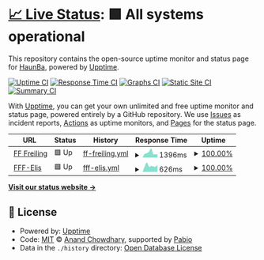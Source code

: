 # [📈 Live Status](https://HaunBa.github.io/Uptime-Monitor): <!--live status--> **🟩 All systems operational**

This repository contains the open-source uptime monitor and status page for [HaunBa](https://HaunBa.github.io/Uptime-Monitor), powered by [Upptime](https://github.com/upptime/upptime).

[![Uptime CI](https://github.com/HaunBa/Uptime-Monitor/workflows/Uptime%20CI/badge.svg)](https://github.com/HaunBa/Uptime-Monitor/actions?query=workflow%3A%22Uptime+CI%22)
[![Response Time CI](https://github.com/HaunBa/Uptime-Monitor/workflows/Response%20Time%20CI/badge.svg)](https://github.com/HaunBa/Uptime-Monitor/actions?query=workflow%3A%22Response+Time+CI%22)
[![Graphs CI](https://github.com/HaunBa/Uptime-Monitor/workflows/Graphs%20CI/badge.svg)](https://github.com/HaunBa/Uptime-Monitor/actions?query=workflow%3A%22Graphs+CI%22)
[![Static Site CI](https://github.com/HaunBa/Uptime-Monitor/workflows/Static%20Site%20CI/badge.svg)](https://github.com/HaunBa/Uptime-Monitor/actions?query=workflow%3A%22Static+Site+CI%22)
[![Summary CI](https://github.com/HaunBa/Uptime-Monitor/workflows/Summary%20CI/badge.svg)](https://github.com/HaunBa/Uptime-Monitor/actions?query=workflow%3A%22Summary+CI%22)

With [Upptime](https://upptime.js.org), you can get your own unlimited and free uptime monitor and status page, powered entirely by a GitHub repository. We use [Issues](https://github.com/HaunBa/Uptime-Monitor/issues) as incident reports, [Actions](https://github.com/HaunBa/Uptime-Monitor/actions) as uptime monitors, and [Pages](https://HaunBa.github.io/Uptime-Monitor) for the status page.

<!--start: status pages-->
<!-- This summary is generated by Upptime (https://github.com/upptime/upptime) -->
<!-- Do not edit this manually, your changes will be overwritten -->
<!-- prettier-ignore -->
| URL | Status | History | Response Time | Uptime |
| --- | ------ | ------- | ------------- | ------ |
| <img alt="" src="https://icons.duckduckgo.com/ip3/www.feuerwehr-freiling.at.ico" height="13"> [FF Freiling](https://www.feuerwehr-freiling.at) | 🟩 Up | [ff-freiling.yml](https://github.com/HaunBa/Uptime-Monitor/commits/HEAD/history/ff-freiling.yml) | <details><summary><img alt="Response time graph" src="./graphs/ff-freiling/response-time-week.png" height="20"> 1396ms</summary><br><a href="https://HaunBa.github.io/Uptime-Monitor/history/ff-freiling"><img alt="Response time 1443" src="https://img.shields.io/endpoint?url=https%3A%2F%2Fraw.githubusercontent.com%2FHaunBa%2FUptime-Monitor%2FHEAD%2Fapi%2Fff-freiling%2Fresponse-time.json"></a><br><a href="https://HaunBa.github.io/Uptime-Monitor/history/ff-freiling"><img alt="24-hour response time 1068" src="https://img.shields.io/endpoint?url=https%3A%2F%2Fraw.githubusercontent.com%2FHaunBa%2FUptime-Monitor%2FHEAD%2Fapi%2Fff-freiling%2Fresponse-time-day.json"></a><br><a href="https://HaunBa.github.io/Uptime-Monitor/history/ff-freiling"><img alt="7-day response time 1396" src="https://img.shields.io/endpoint?url=https%3A%2F%2Fraw.githubusercontent.com%2FHaunBa%2FUptime-Monitor%2FHEAD%2Fapi%2Fff-freiling%2Fresponse-time-week.json"></a><br><a href="https://HaunBa.github.io/Uptime-Monitor/history/ff-freiling"><img alt="30-day response time 1508" src="https://img.shields.io/endpoint?url=https%3A%2F%2Fraw.githubusercontent.com%2FHaunBa%2FUptime-Monitor%2FHEAD%2Fapi%2Fff-freiling%2Fresponse-time-month.json"></a><br><a href="https://HaunBa.github.io/Uptime-Monitor/history/ff-freiling"><img alt="1-year response time 1443" src="https://img.shields.io/endpoint?url=https%3A%2F%2Fraw.githubusercontent.com%2FHaunBa%2FUptime-Monitor%2FHEAD%2Fapi%2Fff-freiling%2Fresponse-time-year.json"></a></details> | <details><summary><a href="https://HaunBa.github.io/Uptime-Monitor/history/ff-freiling">100.00%</a></summary><a href="https://HaunBa.github.io/Uptime-Monitor/history/ff-freiling"><img alt="All-time uptime 99.91%" src="https://img.shields.io/endpoint?url=https%3A%2F%2Fraw.githubusercontent.com%2FHaunBa%2FUptime-Monitor%2FHEAD%2Fapi%2Fff-freiling%2Fuptime.json"></a><br><a href="https://HaunBa.github.io/Uptime-Monitor/history/ff-freiling"><img alt="24-hour uptime 100.00%" src="https://img.shields.io/endpoint?url=https%3A%2F%2Fraw.githubusercontent.com%2FHaunBa%2FUptime-Monitor%2FHEAD%2Fapi%2Fff-freiling%2Fuptime-day.json"></a><br><a href="https://HaunBa.github.io/Uptime-Monitor/history/ff-freiling"><img alt="7-day uptime 100.00%" src="https://img.shields.io/endpoint?url=https%3A%2F%2Fraw.githubusercontent.com%2FHaunBa%2FUptime-Monitor%2FHEAD%2Fapi%2Fff-freiling%2Fuptime-week.json"></a><br><a href="https://HaunBa.github.io/Uptime-Monitor/history/ff-freiling"><img alt="30-day uptime 99.84%" src="https://img.shields.io/endpoint?url=https%3A%2F%2Fraw.githubusercontent.com%2FHaunBa%2FUptime-Monitor%2FHEAD%2Fapi%2Fff-freiling%2Fuptime-month.json"></a><br><a href="https://HaunBa.github.io/Uptime-Monitor/history/ff-freiling"><img alt="1-year uptime 99.91%" src="https://img.shields.io/endpoint?url=https%3A%2F%2Fraw.githubusercontent.com%2FHaunBa%2FUptime-Monitor%2FHEAD%2Fapi%2Fff-freiling%2Fuptime-year.json"></a></details>
| <img alt="" src="https://icons.duckduckgo.com/ip3/elisfreiling.ddns.net.ico" height="13"> [FFF-Elis](http://elisfreiling.ddns.net:8880/ELIS) | 🟩 Up | [fff-elis.yml](https://github.com/HaunBa/Uptime-Monitor/commits/HEAD/history/fff-elis.yml) | <details><summary><img alt="Response time graph" src="./graphs/fff-elis/response-time-week.png" height="20"> 626ms</summary><br><a href="https://HaunBa.github.io/Uptime-Monitor/history/fff-elis"><img alt="Response time 670" src="https://img.shields.io/endpoint?url=https%3A%2F%2Fraw.githubusercontent.com%2FHaunBa%2FUptime-Monitor%2FHEAD%2Fapi%2Ffff-elis%2Fresponse-time.json"></a><br><a href="https://HaunBa.github.io/Uptime-Monitor/history/fff-elis"><img alt="24-hour response time 619" src="https://img.shields.io/endpoint?url=https%3A%2F%2Fraw.githubusercontent.com%2FHaunBa%2FUptime-Monitor%2FHEAD%2Fapi%2Ffff-elis%2Fresponse-time-day.json"></a><br><a href="https://HaunBa.github.io/Uptime-Monitor/history/fff-elis"><img alt="7-day response time 626" src="https://img.shields.io/endpoint?url=https%3A%2F%2Fraw.githubusercontent.com%2FHaunBa%2FUptime-Monitor%2FHEAD%2Fapi%2Ffff-elis%2Fresponse-time-week.json"></a><br><a href="https://HaunBa.github.io/Uptime-Monitor/history/fff-elis"><img alt="30-day response time 667" src="https://img.shields.io/endpoint?url=https%3A%2F%2Fraw.githubusercontent.com%2FHaunBa%2FUptime-Monitor%2FHEAD%2Fapi%2Ffff-elis%2Fresponse-time-month.json"></a><br><a href="https://HaunBa.github.io/Uptime-Monitor/history/fff-elis"><img alt="1-year response time 670" src="https://img.shields.io/endpoint?url=https%3A%2F%2Fraw.githubusercontent.com%2FHaunBa%2FUptime-Monitor%2FHEAD%2Fapi%2Ffff-elis%2Fresponse-time-year.json"></a></details> | <details><summary><a href="https://HaunBa.github.io/Uptime-Monitor/history/fff-elis">100.00%</a></summary><a href="https://HaunBa.github.io/Uptime-Monitor/history/fff-elis"><img alt="All-time uptime 100.00%" src="https://img.shields.io/endpoint?url=https%3A%2F%2Fraw.githubusercontent.com%2FHaunBa%2FUptime-Monitor%2FHEAD%2Fapi%2Ffff-elis%2Fuptime.json"></a><br><a href="https://HaunBa.github.io/Uptime-Monitor/history/fff-elis"><img alt="24-hour uptime 100.00%" src="https://img.shields.io/endpoint?url=https%3A%2F%2Fraw.githubusercontent.com%2FHaunBa%2FUptime-Monitor%2FHEAD%2Fapi%2Ffff-elis%2Fuptime-day.json"></a><br><a href="https://HaunBa.github.io/Uptime-Monitor/history/fff-elis"><img alt="7-day uptime 100.00%" src="https://img.shields.io/endpoint?url=https%3A%2F%2Fraw.githubusercontent.com%2FHaunBa%2FUptime-Monitor%2FHEAD%2Fapi%2Ffff-elis%2Fuptime-week.json"></a><br><a href="https://HaunBa.github.io/Uptime-Monitor/history/fff-elis"><img alt="30-day uptime 100.00%" src="https://img.shields.io/endpoint?url=https%3A%2F%2Fraw.githubusercontent.com%2FHaunBa%2FUptime-Monitor%2FHEAD%2Fapi%2Ffff-elis%2Fuptime-month.json"></a><br><a href="https://HaunBa.github.io/Uptime-Monitor/history/fff-elis"><img alt="1-year uptime 100.00%" src="https://img.shields.io/endpoint?url=https%3A%2F%2Fraw.githubusercontent.com%2FHaunBa%2FUptime-Monitor%2FHEAD%2Fapi%2Ffff-elis%2Fuptime-year.json"></a></details>

<!--end: status pages-->

[**Visit our status website →**](https://HaunBa.github.io/Uptime-Monitor)

## 📄 License

- Powered by: [Upptime](https://github.com/upptime/upptime)
- Code: [MIT](./LICENSE) © [Anand Chowdhary](https://anandchowdhary.com), supported by [Pabio](https://pabio.com)
- Data in the `./history` directory: [Open Database License](https://opendatacommons.org/licenses/odbl/1-0/)
